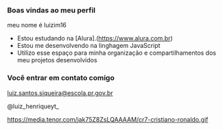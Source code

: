 ### Boas vindas ao meu perfil 

meu nome é luizim16

- Estou estudando na [Alura].(https://www.alura.com.br)
- Estou me desenvolvendo na linghagem JavaScript
- Utilizo esse espaço para minha organização e compartilhamentos dos meu projetos desenvolvidos

### Você entrar em contato comigo 

luiz.santos.siqueira@escola.pr.gov.br

@luiz_henriqueyt_

https://media.tenor.com/jak75Z8ZsLQAAAAM/cr7-cristiano-ronaldo.gif












